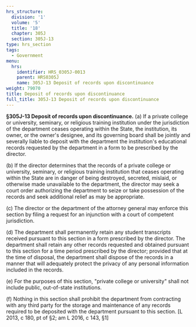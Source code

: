 ```yaml
---
hrs_structure:
  division: '1'
  volume: '5'
  title: '18'
  chapter: 305J
  section: 305J-13
type: hrs_section
tags:
  - Government
menu:
  hrs:
    identifier: HRS_0305J-0013
    parent: HRS0305J
    name: 305J-13 Deposit of records upon discontinuance
weight: 79070
title: Deposit of records upon discontinuance
full_title: 305J-13 Deposit of records upon discontinuance
---
```

**§305J-13 Deposit of records upon discontinuance.** (a) If a private college or university, seminary, or religious training institution under the jurisdiction of the department ceases operating within the State, the institution, its owner, or the owner's designee, and its governing board shall be jointly and severally liable to deposit with the department the institution's educational records requested by the department in a form to be prescribed by the director.

(b) If the director determines that the records of a private college or university, seminary, or religious training institution that ceases operating within the State are in danger of being destroyed, secreted, mislaid, or otherwise made unavailable to the department, the director may seek a court order authorizing the department to seize or take possession of the records and seek additional relief as may be appropriate.

(c) The director or the department of the attorney general may enforce this section by filing a request for an injunction with a court of competent jurisdiction.

(d) The department shall permanently retain any student transcripts received pursuant to this section in a form prescribed by the director. The department shall retain any other records requested and obtained pursuant to this section for a time period prescribed by the director; provided that at the time of disposal, the department shall dispose of the records in a manner that will adequately protect the privacy of any personal information included in the records.

(e) For the purposes of this section, "private college or university" shall not include public, out-of-state institutions.

(f) Nothing in this section shall prohibit the department from contracting with any third party for the storage and maintenance of any records required to be deposited with the department pursuant to this section. [L 2013, c 180, pt of §2; am L 2016, c 143, §1]